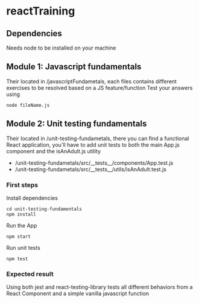# reactTraining

## Dependencies

Needs node to be installed on your machine

## Module 1: Javascript fundamentals

Their located in /javascriptFundametals, each files contains different exercises to be resolved based on a JS feature/function
Test your answers using

    node fileName.js
    
## Module 2: Unit testing fundamentals

Their located in /unit-testing-fundametals, there you can find a functional React application, you'll have to add unit tests to both the main App.js component and the isAnAdult.js utility
- /unit-testing-fundametals/src/\_\_tests\_\_/components/App.test.js
- /unit-testing-fundametals/src/\_\_tests\_\_/utils/isAnAdult.test.js

### First steps

Install dependencies

    cd unit-testing-fundamentals
    npm install

Run the App

    npm start
    
Run unit tests

    npm test
    
 ### Expected result
 
 Using both jest and react-testing-library tests all different behaviors from a React Component and a simple vanilla javascript function
